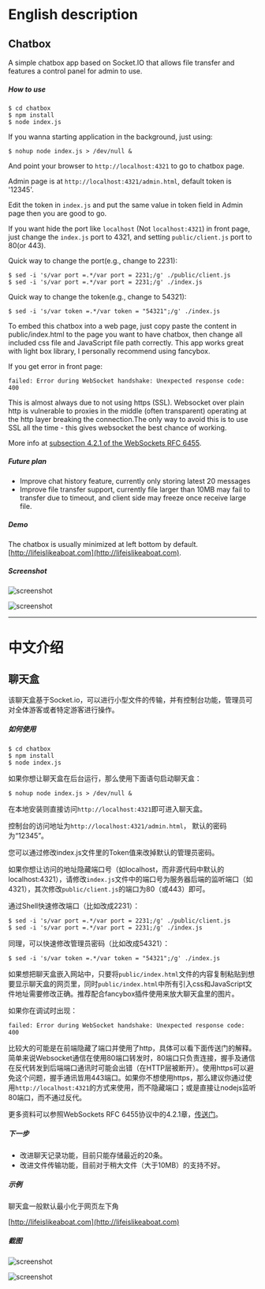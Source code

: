 # English description



## Chatbox

A simple chatbox app based on Socket.IO that allows file transfer and features a control panel for admin to use.


##### How to use

```
$ cd chatbox
$ npm install
$ node index.js
```
If you wanna starting application in the background, just using:
```
$ nohup node index.js > /dev/null &
```

And point your browser to `http://localhost:4321` to go to chatbox page.

Admin page is at `http://localhost:4321/admin.html`, default token is '12345'. 

Edit the token in `index.js` and put the same value in token field in Admin page then you are good to go. 

If you want hide the port like `localhost` (Not `localhost:4321`) in front page, just change the `index.js` port to 4321, and setting `public/client.js` port to 80(or 443).

Quick way to change the port(e.g., change to 2231):
```
$ sed -i 's/var port =.*/var port = 2231;/g' ./public/client.js
$ sed -i 's/var port =.*/var port = 2231;/g' ./index.js
```

Quick way to change the token(e.g., change to 54321):
```
$ sed -i 's/var token =.*/var token = "54321";/g' ./index.js
```

To embed this chatbox into a web page, just copy paste the content in public/index.html to the page you want to have chatbox, then change all included css file and JavaScript file path correctly. This app works great with light box library, I personally recommend using fancybox. 

If you get error in front page:
```
failed: Error during WebSocket handshake: Unexpected response code: 400
```
This is almost always due to not using https (SSL). Websocket over plain http is vulnerable to proxies in the middle (often transparent) operating at the http layer breaking the connection.The only way to avoid this is to use SSL all the time - this gives websocket the best chance of working.

More info at [subsection 4.2.1 of the WebSockets RFC 6455](http://tools.ietf.org/html/rfc6455#section-4.2.1).


##### Future plan

* Improve chat history feature, currently only storing latest 20 messages
* Improve file transfer support, currently file larger than 10MB may fail to transfer due to timeout, and client side may freeze once receive large file.


##### Demo

The chatbox is usually minimized at left bottom by default.
[http://lifeislikeaboat.com](http://lifeislikeaboat.com). 


##### Screenshot

![screenshot](/screenshots/Screenshot.png?raw=true "Screenshot")

![screenshot](/screenshots/adminPanel.png?raw=true "AdminPanel")


-----------------------------------------------------------
# 中文介绍



## 聊天盒

该聊天盒基于Socket.io，可以进行小型文件的传输，并有控制台功能，管理员可对全体游客或者特定游客进行操作。


##### 如何使用

```
$ cd chatbox
$ npm install
$ node index.js
```
如果你想让聊天盒在后台运行，那么使用下面语句启动聊天盒：
```
$ nohup node index.js > /dev/null &
```

在本地安装则直接访问`http://localhost:4321`即可进入聊天盒。

控制台的访问地址为`http://localhost:4321/admin.html`， 默认的密码为“12345”。

您可以通过修改index.js文件里的Token值来改掉默认的管理员密码。

如果你想让访问的地址隐藏端口号（如localhost，而非源代码中默认的localhost:4321），请修改`index.js`文件中的端口号为服务器后端的监听端口（如4321），其次修改`public/client.js`的端口为80（或443）即可。

通过Shell快速修改端口（比如改成2231）：
```
$ sed -i 's/var port =.*/var port = 2231;/g' ./public/client.js
$ sed -i 's/var port =.*/var port = 2231;/g' ./index.js
```

同理，可以快速修改管理员密码（比如改成54321）：
```
$ sed -i 's/var token =.*/var token = "54321";/g' ./index.js
```

如果想把聊天盒嵌入网站中，只要将`public/index.html`文件的内容复制粘贴到想要显示聊天盒的网页里，同时`public/index.html`中所有引入css和JavaScript文件地址需要修改正确。推荐配合fancybox插件使用来放大聊天盒里的图片。

如果你在调试时出现：
```
failed: Error during WebSocket handshake: Unexpected response code: 400
```
比较大的可能是在前端隐藏了端口并使用了http，具体可以看下面传送门的解释。简单来说Websocket通信在使用80端口转发时，80端口只负责连接，握手及通信在反代转发到后端端口通讯时可能会出错（在HTTP层被断开）。使用https可以避免这个问题，握手通讯皆用443端口。如果你不想使用https，那么建议你通过使用`http://localhost:4321`的方式来使用，而不隐藏端口；或是直接让nodejs监听80端口，而不通过反代。

更多资料可以参照WebSockets RFC 6455协议中的4.2.1章，[传送门](http://tools.ietf.org/html/rfc6455#section-4.2.1)。


##### 下一步

* 改进聊天记录功能，目前只能存储最近的20条。
* 改进文件传输功能，目前对于稍大文件（大于10MB）的支持不好。


##### 示例

聊天盒一般默认最小化于网页左下角

[http://lifeislikeaboat.com](http://lifeislikeaboat.com) 

##### 截图

![screenshot](/screenshots/Screenshot.png?raw=true "Screenshot")

![screenshot](/screenshots/adminPanel.png?raw=true "AdminPanel")
